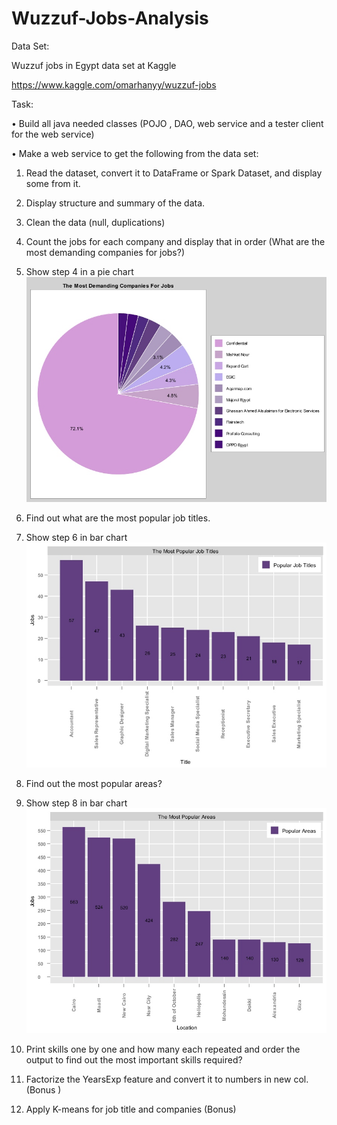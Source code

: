 # Wuzzuf-Jobs-Analysis
Data Set:

Wuzzuf jobs in Egypt data set at Kaggle

   https://www.kaggle.com/omarhanyy/wuzzuf-jobs

Task: 

•	Build all java needed classes (POJO , DAO, web service and a tester client for the web service)

•	Make a web service to get the following from the data set:
   
  1.	Read the dataset, convert it to DataFrame or Spark Dataset, and display some from it.

  2.	Display structure and summary of the data.

  3.	Clean the data (null, duplications)

  4.	Count the jobs for each company and display that in order (What are the most demanding companies for jobs?)

  5.	Show step 4 in a pie chart 
      ![Jobs By Company Pie Chart](https://github.com/shrookehab/Wuzzuf-Jobs-Analysis/blob/master/src/main/resources/files/jobsByCompanyPieChart.jpg)

  6.	Find out what are the most popular job titles.

  7.	Show step 6 in bar chart 
      ![Popular Job Titles Bar Chart](https://github.com/shrookehab/Wuzzuf-Jobs-Analysis/blob/master/src/main/resources/files/PopularJobTitlesBarChart.jpg)

  8.	Find out the most popular areas?

  9.	Show step 8 in bar chart 
      ![Popular Areas Bar Chart](https://github.com/shrookehab/Wuzzuf-Jobs-Analysis/blob/master/src/main/resources/files/PopularAreasBarChart.jpg)

  10.	Print skills one by one and how many each repeated and order the output to find out the most important skills required?

  11.	Factorize the YearsExp feature and convert it to numbers in new col. (Bonus )

  12.	Apply K-means for job title and companies (Bonus)
